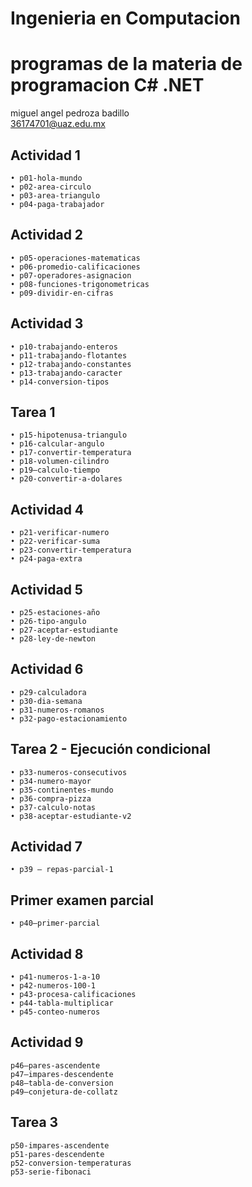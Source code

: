 # Ingenieria en Computacion
# programas de la materia de  programacion C# .NET

miguel angel pedroza badillo\
36174701@uaz.edu.mx

## Actividad 1
    • p01-hola-mundo
    • p02-area-circulo
    • p03-area-triangulo
    • p04-paga-trabajador
    
## Actividad 2
    • p05-operaciones-matematicas
    • p06-promedio-calificaciones
    • p07-operadores-asignacion
    • p08-funciones-trigonometricas
    • p09-dividir-en-cifras

## Actividad 3
    • p10-trabajando-enteros
    • p11-trabajando-flotantes
    • p12-trabajando-constantes
    • p13-trabajando-caracter
    • p14-conversion-tipos

## Tarea 1
    • p15-hipotenusa-triangulo
    • p16-calcular-angulo
    • p17-convertir-temperatura
    • p18-volumen-cilindro
    • p19–calculo-tiempo
    • p20-convertir-a-dolares

## Actividad 4
    • p21-verificar-numero
    • p22-verificar-suma
    • p23-convertir-temperatura
    • p24-paga-extra

## Actividad 5
    • p25-estaciones-año
    • p26-tipo-angulo
    • p27-aceptar-estudiante
    • p28-ley-de-newton

## Actividad 6
    • p29-calculadora
    • p30-dia-semana
    • p31-numeros-romanos
    • p32-pago-estacionamiento

## Tarea 2 - Ejecución condicional
    • p33-numeros-consecutivos
    • p34-numero-mayor
    • p35-continentes-mundo
    • p36-compra-pizza
    • p37-calculo-notas
    • p38-aceptar-estudiante-v2
    
## Actividad 7
    • p39 – repas-parcial-1

## Primer examen parcial
    • p40–primer-parcial

## Actividad 8
    • p41-numeros-1-a-10
    • p42-numeros-100-1
    • p43-procesa-calificaciones
    • p44-tabla-multiplicar
    • p45-conteo-numeros

## Actividad 9
    p46–pares-ascendente
    p47–impares-descendente
    p48–tabla-de-conversion
    p49–conjetura-de-collatz

## Tarea 3
    p50-impares-ascendente
    p51-pares-descendente
    p52-conversion-temperaturas
    p53-serie-fibonaci